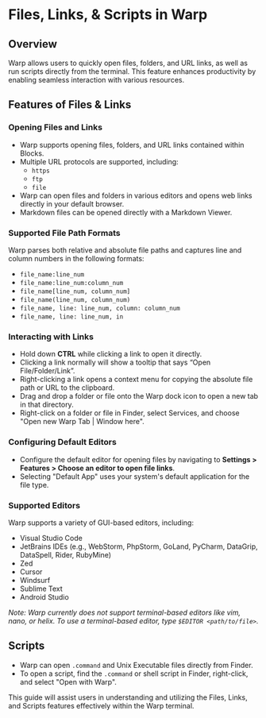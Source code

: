 # Files, Links, & Scripts in Warp

## Overview
Warp allows users to quickly open files, folders, and URL links, as well as run scripts directly from the terminal. This feature enhances productivity by enabling seamless interaction with various resources.

## Features of Files & Links

### Opening Files and Links
- Warp supports opening files, folders, and URL links contained within Blocks.
- Multiple URL protocols are supported, including:
  - `https`
  - `ftp`
  - `file`
- Warp can open files and folders in various editors and opens web links directly in your default browser.
- Markdown files can be opened directly with a Markdown Viewer.

### Supported File Path Formats
Warp parses both relative and absolute file paths and captures line and column numbers in the following formats:
- `file_name:line_num`
- `file_name:line_num:column_num`
- `file_name[line_num, column_num]`
- `file_name(line_num, column_num)`
- `file_name, line: line_num, column: column_num`
- `file_name, line: line_num, in`

### Interacting with Links
- Hold down **CTRL** while clicking a link to open it directly.
- Clicking a link normally will show a tooltip that says “Open File/Folder/Link”.
- Right-clicking a link opens a context menu for copying the absolute file path or URL to the clipboard.
- Drag and drop a folder or file onto the Warp dock icon to open a new tab in that directory.
- Right-click on a folder or file in Finder, select Services, and choose "Open new Warp Tab | Window here".

### Configuring Default Editors
- Configure the default editor for opening files by navigating to **Settings > Features > Choose an editor to open file links**.
- Selecting "Default App" uses your system's default application for the file type.

### Supported Editors
Warp supports a variety of GUI-based editors, including:
- Visual Studio Code
- JetBrains IDEs (e.g., WebStorm, PhpStorm, GoLand, PyCharm, DataGrip, DataSpell, Rider, RubyMine)
- Zed
- Cursor
- Windsurf
- Sublime Text
- Android Studio

*Note: Warp currently does not support terminal-based editors like vim, nano, or helix. To use a terminal-based editor, type `$EDITOR <path/to/file>`.*

## Scripts
- Warp can open `.command` and Unix Executable files directly from Finder.
- To open a script, find the `.command` or shell script in Finder, right-click, and select "Open with Warp".

This guide will assist users in understanding and utilizing the Files, Links, and Scripts features effectively within the Warp terminal.
